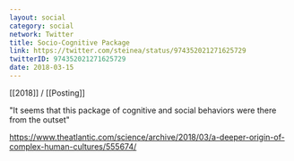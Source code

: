 ```yaml
---
layout: social
category: social
network: Twitter
title: Socio-Cognitive Package
link: https://twitter.com/steinea/status/974352021271625729
twitterID: 974352021271625729
date: 2018-03-15
---
```


[[2018]] / [[Posting]]

"It seems that this package of cognitive and social behaviors were there from the outset"

<https://www.theatlantic.com/science/archive/2018/03/a-deeper-origin-of-complex-human-cultures/555674/>
